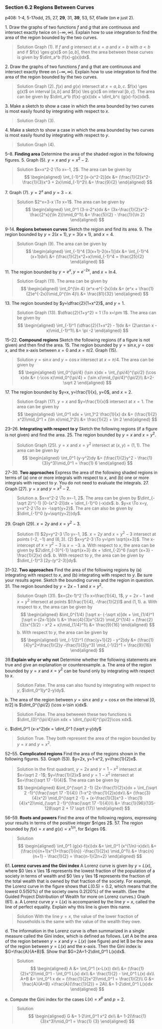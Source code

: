 ### Section 6.2 Regions Between Curves
p408: 1-4, 5-17odd, 25, 27, **29**, 31, **39**, 53, 57, 61ade (on e just 2).

1\. Draw the graphs of two functions $f$ and $g$ that are continuous and intersect exactly twice on $(-\infty, \infty)$. Explain how to use integration to find the area of the region bounded by the two curves.
>Solution
Graph (1). If $f$ and $g$ intersect at $x=a$ and $x=b$ with $a<b$ and if $f(x) \ges g(x)$ on $[a, b]$, then the area between these curves is given by $\dint_a^b (f(x)-g(x))dx$.

2\. Draw the graphs of two functions $f$ and $g$ that are continuous and intersect exactly three on $(-\infty, \infty)$. Explain how to use integration to find the area of the region bounded by the two curves.
>Solution
Graph (2). $f(x)$ and $g(x)$ intersect at $x=a, b, c$. $f(x) \ges g(x)$ on interval $[a, b]$ and $f(x) \les g(x)$ on interval $[b, c]$. The area can be given by $\dint_a^b (f(x)-g(x))dx + \dint_b^c (g(x)-f(x))dx$.

3\. Make a sketch to show a case in which the area bounded by two curves is most easily found by integrating with respect to $x$.
>Solution
Graph (3).

4\. Make a sketch to show a case in which the area bounded by two curves is most easily found by integrating with respect to $y$.
>Solution
Graph (4).

5–8\. **Finding area** Determine the area of the shaded region in the following figures.
5\. Graph (5). $y=x$ and $y=x^2-2$.
>Solution
$x=x^2-2 \To x=-1, 2$. The area can be given by
$$
\begin{aligned}
\int_{-1}^2 [x-(x^2-2)]dx &= (\frac{1}{2}x^2-\frac{1}{3}x^3 + 2x)\mid_{-1}^2\\
&= \frac{9}{2}
\end{aligned}
$$

7\. Graph (7). $y=2^x$ and $y=3-x$.
>Solution
$2^x=3-x \To x=1$. The area can be given by
$$
\begin{aligned}
\int_0^1 (3-x-2^x)dx &= (3x-\frac{1}{2}x^2-\frac{2^x}{\ln 2})\mid_0^1\\
&= \frac{5}{2} - \frac{1}{\ln 2}
\end{aligned}
$$

9-14\. **Regions between curves** Sketch the region and find its area.
9\. The region bounded by $y=2(x+1), y=3(x+1)$, and $x=4$.
>Solution
Graph (9). The area can be given by
$$
\begin{aligned}
\int_{-1}^4 [3(x+1)-2(x+1)]dx &= \int_{-1}^4 (x+1)dx\\
&= (\frac{1}{2}x^2+x)\mid_{-1}^4 = \frac{25}{2}
\end{aligned}
$$

11\. The region bounded by $y=e^x, y=e^{-2x}$, and $x=\ln4$.
>Solution
Graph (11). The area can be given by
$$
\begin{aligned}
\int_0^{\ln 4} (e^x-e^{-2x})dx &= (e^x + \frac{1}{2}e^{-2x})\mid_0^{\ln 4}\\
&= \frac{81}{32}
\end{aligned}
$$

13\. The region bounded by $y=\dfrac{2}{1+x^2}$, and $y=1$.
>Solution
Graph (13). $\dfrac{2}{1+y^2} = 1 \To x=\pm 1$. The area can be given by
$$
\begin{aligned}
\int_{-1}^1 (\dfrac{2}{1+x^2} - 1)dx &= (2\arctan x -x)\mid_{-1}^1\\
&= \pi -2
\end{aligned}
$$

<!-- pagebreak -->
15–22\. **Compound regions** Sketch the following regions (if a figure is not given) and then find the area.
15\. The region bounded by $y=\sin x, y=\cos x$, and the x-axis between $x=0$ and $x=\pi/2$. Graph (15).
>Solution
$y=\sin x$ and $y=\cos x$ intersect at $x=\pi/4$. The area can be given by
$$
\begin{aligned}
\int_0^{\pi/4} (\sin x)dx + \int_{\pi/4}^{\pi/2} (\cos x)dx &= (-\cos x)\mid_0^{\pi/4} + (\sin x)\mid_{\pi/4}^{\pi/2}\\
&=2-\sqrt 2
\end{aligned}
$$

17\. The region bounded by $y=x, y=\frac{1}{x}, y=0$, and $x=2$.
>Solution
Graph (17). $y=x$ and $y=\frac{1}{x}$ intersect at $x=1$. The area can be given by
$$
\begin{aligned}
\int_0^1 xdx + \int_1^2 \frac{1}{x} dx &= (\frac{1}{2} x^2)\mid_0^1 + (\ln x)\mid_1^2\\
&= \frac{1}{2} + \ln 2
\end{aligned}
$$

23–26\. **Integrating with respect to y** Sketch the following regions (if a figure is not given) and find the area.
25\. The region bounded by $y=x$ and $x=y^2$.
>Solution
Graph (25). $y=x$ and $x=y^2$ intersect at $(x, y)=(1, 1)$. The area can be given by
$$
\begin{aligned}
\int_0^1 (y-y^2)dy &= (\frac{1}{2}y^2 - \frac{1}{3}y^3)\mid_0^1 = \frac{1} 6
\end{aligned}
$$

27–30\. **Two approaches** Express the area of the following shaded regions in terms of (a) one or more integrals with respect to $x$, and (b) one or more integrals with respect to $y$. You do not need to evaluate the integrals.
27\. Graph (27). $y=x$ and $y=x^2-2$.
>Solution
a. $x=x^2-2 \To x=-1, 2$. The area can be given by $\dint_{-\sqrt 2}^{-1} [0-(x^2-2)]dx + \dint_{-1}^0 (-x)dx$.
b. $y=x \To x=y, y=x^2-2 \To x= -\sqrt{y+2}$. The are can also be given by $\dint_{-1}^0 (y+\sqrt{y+2})dy$.

29\. Graph (29). $x=2y$ and $x=y^2-3$.
>Solution
(1) $2y=y^2-3 \To y=-1, 3$. $x=2y$ and $x=y^2-3$ intersect at points $(-2, -1)$ and $(6, 3)$.
(2) $x=y^2-3 \To y=\pm \sqrt{x+3}$. The x-intercept of $x=y^2-3$ is $x=-3$.
a. With respect to $x$, the area can be given by $2\dint_{-3}^{-1} \sqrt{x+3} dx + \dint_{-2}^6 (\sqrt {x+3} - \frac{1}{2}x) dx$.
b. With respect to $y$, the area can be given by $\dint_{-1}^3 [2y-(y^2-3)]dy$.

31–32\. **Two approaches** Find the area of the following regions by (a) integrating with respect to $x$, and (b) integrating with respect to $y$. Be sure your results agree. Sketch the bounding curves and the region in question.
31\. The region bounded by $y=2x-1$ and $x=y^2$.
>Solution
Graph (31).
$x=(2x-1)^2 \To x=\frac{1}{4}, 1$, $y=2x-1$ and $x=y^2$ intersect at points $(\frac{1}{4}, -\frac{1}{2})$ and $(1, 1)$.
a. With respect to $x$, the area can be given by
$$
\begin{aligned}
&\int_0^{1/4} [\sqrt x- (-\sqrt x)]dx + \int_{1/4}^1 [\sqrt x-(2x-1)]dx \\
&= \frac{4}{3}x^{3/2} \mid_0^{1/4} + (\frac{2}{3}x^{3/2} - x^2 + x)\mid_{1/4}^1\\
&= \frac{9}{16}
\end{aligned}
$$
b. With respect to $y$, the area can be given by
$$
\begin{aligned}
\int_{-1/2}^1 (\frac{y+1}{2} - y^2)dy &= (\frac{1}{4}y^2+\frac{1}{2}y -\frac{1}{3}y^3) \mid_{-1/2}^1 = \frac{9}{16}
\end{aligned}
$$

39\.**Explain why or why not** Determine whether the following statements are true and give an explanation or counterexample.
a. The area of the region bounded by $y = x$ and $x = y^2$ can be found only by integrating with respect to $x$.
>Solution
False. The area can also found by integrating with respect to $y$, $\dint_0^1(y^2-y)dy$.

b. The area of the region between $y = \sin x$ and $y = \cos x$ on the interval $[0, \pi/2]$ is $\dint_0^{\pi/2} (\cos x-\sin x)dx$.
>Solution
False. The area betweeen these two functions is $\dint_{0}^{\pi/4}\sin xdx + \dint_{\pi/4}^{\pi/2}\cos xdx$.

<!-- pagebreak -->
c. $\dint_0^1 (x-x^2)dx = \dint_0^1 (\sqrt y-y)dy$
>Solution
True. They both represent the area of the region bounded by $y=x$ and $y=x^2$.

52–55\. **Complicated regions** Find the area of the regions shown in the following figures.
53\. Graph (53). $y=2x, y=1-x^2, y=\frac{1}{2}x$.
>Solution
In the first quadrant,  $y=2x$ and $y=1-x^2$ intersect at $x=\sqrt 2 -1$; $y=\frac{1}{2}x$ and $y=1-x^2$ intersect at $x=\frac{\sqrt 17 -1}{4}$. The area can be given by
$$
\begin{aligned}
&\int_0^{\sqrt 2 -1} (2x-\frac{1}{2}x)dx + \int_{\sqrt 2 -1}^{\frac{\sqrt 17 -1}{4}} (1-x^2-\frac{1}{2}x)dx\\
&= (\frac{3}{4}x^2) \mid_0^{\sqrt 2 -1} + (x-\frac{1}{3}x^3 - \frac{1}{4}x^2)\mid_{\sqrt 2 -1}^{\frac{\sqrt 17 -1}{4}}\\
&= \frac{1}{96}(135-128\sqrt 2 + 17 \sqrt {17})
\end{aligned}
$$

56–59\. **Roots and powers** Find the area of the following regions, expressing your results in terms of the positive integer $n\ges 2$.
57\. The region bounded by $f(x)=x$ and $g(x) = x^{1/n}$, for $x\ges 0$.
>Solution
$$
\begin{aligned}
\int_0^1 (g(x)-f(x))dx &= \int_0^1 (x^{1/n}-x)dx\\
&= (\frac{n}{n+1}x^{1+\frac{1}{n}} -\frac{1}{2}x) \mid_0^1\\
&= \frac{n}{n+1} - \frac{1}{2} = \frac{n-1}{2n+2}
\end{aligned}
$$

61\. **Lorenz curves and the Gini index** A Lorenz curve is given by $y = L(x)$, where $0 \les x \les 1$ represents the lowest fraction of the population of a society in terms of wealth and $0 \les y \les 1$ represents the fraction of the total wealth that is owned by that fraction of the society. For example, the Lorenz curve in the figure shows that $L(0.5) = 0.2$, which means that the lowest $0.5 (50\%)$ of the society owns $0.2 (20\%)$ of the wealth. (See the Guided Project Distribution of Wealth for more on Lorenz curves.) Graph (61).
a. A Lorenz curve $y = L(x)$ is accompanied by the line $y = x$, called the line of perfect equality. Explain why this line is given this name.
>Solution
With the line $y=x$, the value of the lower fraction of households is the same with the value of the wealth they owe.

d. The information in the Lorenz curve is often summarized in a single measure called the Gini index, which is defined as follows. Let A be the area of the region between $y = x$ and $y = L(x)$ (see figure) and let B be the area of the region between $y = L(x)$ and the x-axis. Then the Gini index is $G=\frac{A}{A+B}$. Show that $G=2A=1-2\dint_0^1 L(x)dx$.
>Solution
$$
\begin{aligned}
A &= \int_0^1 (x-L(x)) dx\\
&= (\frac{1}{2}x^2)\mid_0^1 - \int_0^1 L(x) dx\\
&= \frac{1}{2} - \int_0^1 L(x) dx\\
A+B &= \int_0^1 x dx = (\frac{1}{2}x^2)\mid_0^1 = \frac{1}{2}\\
G &= \frac{A}{A+B} =\frac{A}{\frac{1}{2}} = 2A\\
&= 1-2\dint_0^1 L(x)dx
\end{aligned}
$$

e. Compute the Gini index for the cases $L(x) = x^p$ and $p=2$.
>Solution
$$
\begin{aligned}
G &= 1-2\int_0^1 x^2 dx\\
&= 1-2(\frac{1}{3}x^3)\mid_0^1 = \frac{1} {3}
\end{aligned}
$$
